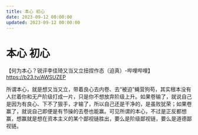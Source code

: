 ```yaml
---
title: 本心 初心
date: 2023-09-12 00:00:00
updated: 2023-09-12 00:00:00
---
```


# 本心 初心

【何为本心？锐评李佳琦又当又立扭捏作态（迫真）-哔哩哔哩】 https://b23.tv/AWSUZEP

所谓本心，就是想又当又立，带着良心去内卷、去“被迫”蝇营狗苟，其实根本没有人拦着你和无产阶级打成一片，只是你不想放弃阶级上升。如果卷输了，就说自己是因为有良心、下不了狠手，才输了，所以自己还是干净的，是虽败犹荣；如果卷赢了，就说自己即便是有节操的去卷也能赢。可见所谓的本心，不过是正反都想赢，想赢就是想在资本主义的某个鄙视链胜出，要么是阶级鄙视链，要么是道德鄙视链。
